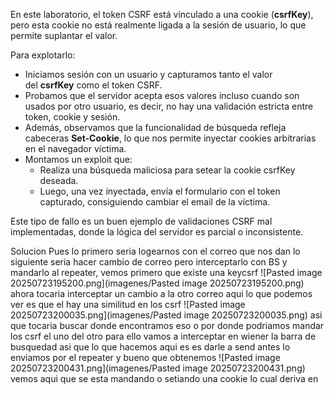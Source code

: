 En este laboratorio, el token CSRF está vinculado a una cookie (**csrfKey**), pero esta cookie no está realmente ligada a la sesión de usuario, lo que permite suplantar el valor.

Para explotarlo:

- Iniciamos sesión con un usuario y capturamos tanto el valor del **csrfKey** como el token CSRF.
- Probamos que el servidor acepta esos valores incluso cuando son usados por otro usuario, es decir, no hay una validación estricta entre token, cookie y sesión.
- Además, observamos que la funcionalidad de búsqueda refleja cabeceras **Set-Cookie**, lo que nos permite inyectar cookies arbitrarias en el navegador víctima.
- Montamos un exploit que:
    - Realiza una búsqueda maliciosa para setear la cookie csrfKey deseada.
    - Luego, una vez inyectada, envía el formulario con el token capturado, consiguiendo cambiar el email de la víctima.

Este tipo de fallo es un buen ejemplo de validaciones CSRF mal implementadas, donde la lógica del servidor es parcial o inconsistente.

Solucion
Pues lo primero seria logearnos con el correo que nos dan lo siguiente seria hacer cambio de correo pero interceptarlo con BS y mandarlo al repeater, vemos primero que existe una keycsrf
![Pasted image 20250723195200.png](imagenes/Pasted image 20250723195200.png)
ahora tocaria interceptar un cambio a la otro correo aqui lo que podemos ver es que el hay una similitud en los csrf
![Pasted image 20250723200035.png](imagenes/Pasted image 20250723200035.png)
asi que tocaria buscar donde encontramos eso o por donde podriamos mandar los csrf el uno del otro para ello vamos a interceptar en wiener la barra de busquedad
asi que lo que hacemos aqui es es darle a send antes lo enviamos por el repeater y bueno que obtenemos
![Pasted image 20250723200431.png](imagenes/Pasted image 20250723200431.png)
vemos aqui que se esta mandando o setiando una cookie lo cual deriva en 